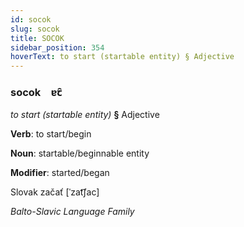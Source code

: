 ```yaml
---
id: socok
slug: socok
title: SOCOK
sidebar_position: 354
hoverText: to start (startable entity) § Adjective
---
```


### socok&emsp;<span kind="abugida">ɐꞇ̑</span>

*to start (startable entity)* **§** Adjective

**Verb**: to start/begin

**Noun**: startable/beginnable entity

**Modifier**: started/began

Slovak začať [ˈzat͡ʃac]

*Balto-Slavic Language Family*